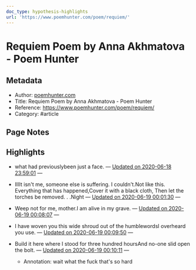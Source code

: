 ```yaml
---
doc_type: hypothesis-highlights
url: 'https://www.poemhunter.com/poem/requiem/'
---
```

# Requiem Poem by Anna Akhmatova - Poem Hunter

## Metadata
- Author: [poemhunter.com]()
- Title: Requiem Poem by Anna Akhmatova - Poem Hunter
- Reference: https://www.poemhunter.com/poem/requiem/
- Category: #article

## Page Notes


## Highlights
- what had previouslybeen just a face. — [Updated on 2020-06-18 23:59:01](https://hyp.is/PsY1LLF0Eeq7V_vfYPwQAA/www.poemhunter.com/poem/requiem/)  — 

- IIIIt isn't me, someone else is suffering. I couldn't.Not like this. Everything that has happened,Cover it with a black cloth, Then let the torches be removed. . .Night — [Updated on 2020-06-19 00:01:30](https://hyp.is/l-H0cLF0EeqyvIukv42CZA/www.poemhunter.com/poem/requiem/)  — 

- Weep not for me, mother.I am alive in my grave. — [Updated on 2020-06-19 00:08:07](https://hyp.is/hDnTiLF1Eeq2X4cNFVSKsw/www.poemhunter.com/poem/requiem/)  — 

- I have woven you this wide shroud out of the humblewordsI overheard you use. — [Updated on 2020-06-19 00:09:50](https://hyp.is/wd2QCLF1Eeq0cmMncJLXUw/www.poemhunter.com/poem/requiem/)  — 

- Build it here where I stood for three hundred hoursAnd no-one slid open the bolt. — [Updated on 2020-06-19 00:10:11](https://hyp.is/zqgzprF1EeqTR88JkOn7gA/www.poemhunter.com/poem/requiem/)  — 

   - Annotation: wait what the fuck that's so hard
